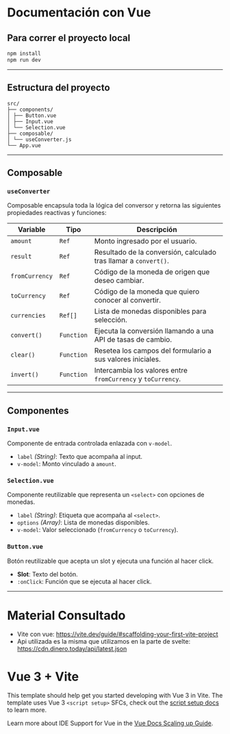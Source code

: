 # Documentación con Vue

## Para correr el proyecto local

```bash
npm install
npm run dev
```
---

## Estructura del proyecto

```
src/
├── components/
│ ├── Button.vue
│ ├── Input.vue
│ └── Selection.vue
├── composable/
│ └── useConverter.js
└── App.vue
```
---

## Composable

###  `useConverter`

Composable encapsula toda la lógica del conversor y retorna las siguientes propiedades reactivas y funciones:

| Variable        | Tipo      | Descripción                                                                 |
|-----------------|-----------|-----------------------------------------------------------------------------|
| `amount`        | `Ref`     | Monto ingresado por el usuario.                                            |
| `result`        | `Ref`     | Resultado de la conversión, calculado tras llamar a `convert()`.           |
| `fromCurrency`  | `Ref`     | Código de la moneda de origen que deseo cambiar.                           |
| `toCurrency`    | `Ref`     | Código de la moneda que quiero conocer al convertir.                       |
| `currencies`    | `Ref[]`   | Lista de monedas disponibles para selección.                               |
| `convert()`     | `Function`| Ejecuta la conversión llamando a una API de tasas de cambio.               |
| `clear()`       | `Function`| Resetea los campos del formulario a sus valores iniciales.                 |
| `invert()`      | `Function`| Intercambia los valores entre `fromCurrency` y `toCurrency`.               |

---
## Componentes

### `Input.vue`
Componente de entrada controlada enlazada con `v-model`.
- `label` _(String)_: Texto que acompaña al input.
- `v-model`: Monto vinculado a `amount`.

### `Selection.vue`
Componente reutilizable que representa un `<select>` con opciones de monedas.

- `label` _(String)_: Etiqueta que acompaña al `<select>`.
- `options` _(Array)_: Lista de monedas disponibles.
- `v-model`: Valor seleccionado (`fromCurrency` o `toCurrency`).

### `Button.vue`
Botón reutilizable que acepta un slot y ejecuta una función al hacer click.
- **Slot**: Texto del botón.
- `:onClick`: Función que se ejecuta al hacer click.

---


# Material Consultado 

- Vite con vue:  <https://vite.dev/guide/#scaffolding-your-first-vite-project>
- Api utilizada es la misma que utilizamos en la parte de svelte: <https://cdn.dinero.today/api/latest.json>

# Vue 3 + Vite

This template should help get you started developing with Vue 3 in Vite. The template uses Vue 3 `<script setup>` SFCs, check out the [script setup docs](https://v3.vuejs.org/api/sfc-script-setup.html#sfc-script-setup) to learn more.

Learn more about IDE Support for Vue in the [Vue Docs Scaling up Guide](https://vuejs.org/guide/scaling-up/tooling.html#ide-support).
